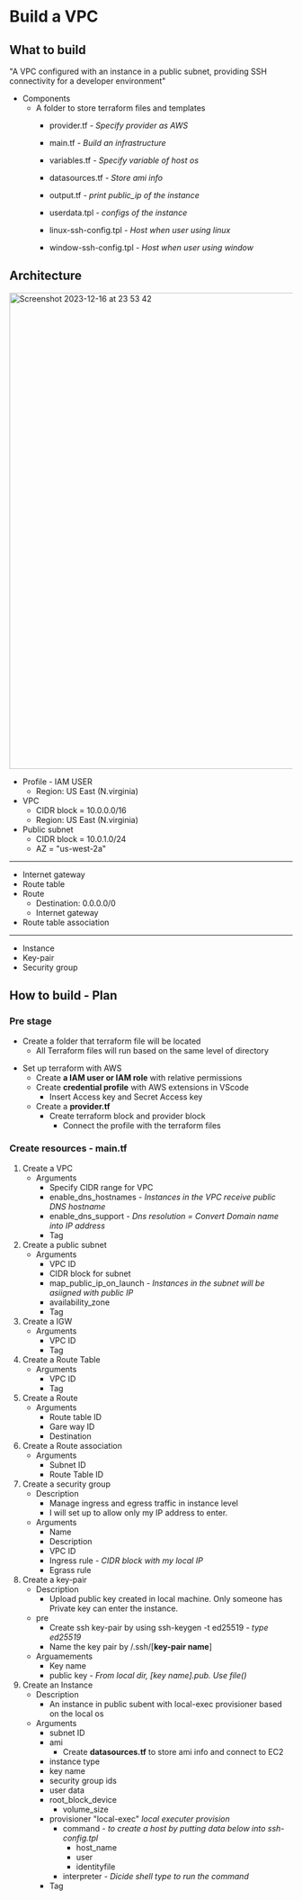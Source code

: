 # Build a VPC
## What to build
"A VPC configured with an instance in a public subnet, providing SSH connectivity for a developer environment"
* Components
    - A folder to store terraform files and templates
        - provider.tf *- Specify provider as AWS*
        - main.tf *- Build an infrastructure*
        - variables.tf *- Specify variable of host os*
        - datasources.tf *- Store ami info*
        - output.tf *- print public_ip of the instance*

        - userdata.tpl *- configs of the instance*
        - linux-ssh-config.tpl *- Host when user using linux*
        - window-ssh-config.tpl *- Host when user using window*

## Architecture
<img width="846" alt="Screenshot 2023-12-16 at 23 53 42" src="https://github.com/austin-personal/Development_env-with-Terraform/assets/72653263/2a2fba4c-1719-4c69-b4b8-353bd9346b8b">

* Profile - IAM USER
    * Region: US East (N.virginia)
* VPC
    * CIDR block = 10.0.0.0/16
    * Region: US East (N.virginia)
* Public subnet
    * CIDR block = 10.0.1.0/24
    * AZ = "us-west-2a"
___
* Internet gateway
* Route table
* Route
    * Destination: 0.0.0.0/0
    * Internet gateway
* Route table association
***
* Instance
* Key-pair
* Security group


## How to build - Plan
### Pre stage
- Create a folder that terraform file will be located
    - All Terraform files will run based on the same level of directory
* Set up terraform with AWS 
    - Create **a IAM user or IAM role** with relative permissions
    - Create **credential profile** with AWS extensions in VScode
        - Insert Access key and Secret Access key 
    - Create a **provider.tf**
        - Create terraform block and provider block
            - Connect the profile with the terraform files

### Create resources - main.tf
1. Create a VPC
    - Arguments
        - Specify CIDR range for VPC
        - enable_dns_hostnames *- Instances in the VPC receive public DNS hostname*
        - enable_dns_support *- Dns resolution = Convert Domain name into IP address*
        - Tag
2. Create a public subnet
    - Arguments
        - VPC ID
        - CIDR block for subnet
        - map_public_ip_on_launch *- Instances in the subnet will be asiigned with public IP*
        - availability_zone
        - Tag
3. Create a IGW
    - Arguments
        - VPC ID
        - Tag
4. Create a Route Table
    - Arguments
        - VPC ID
        - Tag
5. Create a Route
    - Arguments
        - Route table ID
        - Gare way ID
        - Destination
6. Create a Route association
    - Arguments
        - Subnet ID
        - Route Table ID
7. Create a security group
    * Description
        * Manage ingress and egress traffic in instance level
        * I will set up to allow only my IP address to enter.
    - Arguments
        - Name
        - Description
        - VPC ID
        - Ingress rule *- CIDR block with my local IP*
        - Egrass rule
8. Create a key-pair
    * Description
        * Upload public key created in local machine. Only someone has Private key can enter the instance. 
    - pre
        - Create ssh key-pair by using ssh-keygen -t ed25519 *- type ed25519*
        - Name the key pair by /.ssh/[**key-pair name**]
    - Arguamements
        - Key name
        - public key *- From local dir, [key name].pub. Use file()*
9. Create an Instance
    * Description
        * An instance in public subent with local-exec provisioner based on the local os 
    - Arguments
        - subnet ID
        - ami
            * Create **datasources.tf** to store ami info and connect to EC2
        - instance type
        - key name
        - security group ids
        - user data
        - root_block_device
            - volume_size
        - provisioner "local-exec" *local executer provision*
            - command *- to create a host by putting data below into ssh-config.tpl*
                - host_name
                - user
                - identityfile
            - interpreter *- Dicide shell type to run the command*
        - Tag


